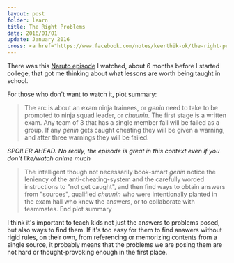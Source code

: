 ```yaml
---
layout: post
folder: learn
title: The Right Problems
date: 2016/01/01
update: January 2016
cross: <a href="https://www.facebook.com/notes/keerthik-ok/the-right-problems/10153769788263503">on Facebook</a>
---
```


There was this [Naruto episode](http://www.hulu.com/watch/36407#i0,p20,s1,d0) I watched, about 6 months before I started college, that got me thinking about what lessons are worth being taught in school.

For those who don't want to watch it, plot summary:

> The arc is about an exam ninja trainees, or *genin* need to take to be promoted to ninja squad leader, or *chuunin*. The first stage is a written exam. Any team of 3 that has a single member fail will be failed as a group. If any *genin* gets caught cheating they will be given a warning, and after three warnings they will be failed.

*SPOILER AHEAD. No really, the episode is great in this context even if you don't like/watch anime much*

> The intelligent though not necessarily book-smart *genin* notice the leniency of the anti-cheating-system and the carefully worded instructions to "not get caught", and then find ways to obtain answers from "sources", qualified *chuunin* who were intentionally planted in the exam hall who knew the answers, or to collaborate with teammates. End plot summary

I think it's important to teach kids not just the answers to problems posed, but also ways to find them. If it's too easy for them to find answers without rigid rules, on their own, from referencing or memorizing contents from a single source, it probably means that the problems we are posing them are not hard or thought-provoking enough in the first place.